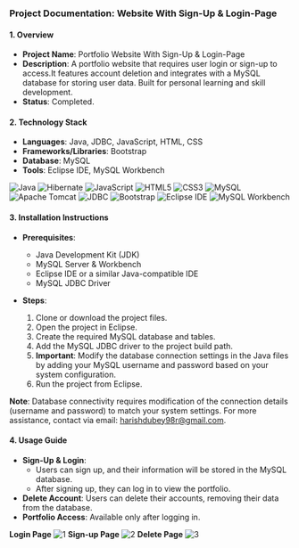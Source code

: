 ### Project Documentation: **Website With Sign-Up & Login-Page**

#### 1. **Overview**
   - **Project Name**: Portfolio Website With Sign-Up & Login-Page
   - **Description**: A portfolio website that requires user login or sign-up to access.It features account deletion and integrates with a MySQL database for storing user data.
                      Built for personal learning and skill development.
   - **Status**: Completed.

#### 2. **Technology Stack**
   - **Languages**: Java, JDBC, JavaScript, HTML, CSS
   - **Frameworks/Libraries**: Bootstrap
   - **Database**: MySQL
   - **Tools**: Eclipse IDE, MySQL Workbench

![Java](https://img.shields.io/badge/-Java-007396?style=flat-square&logo=java&logoColor=white)
![Hibernate](https://img.shields.io/badge/-Hibernate-4E1A25?style=flat-square&logo=hibernate&logoColor=white)
![JavaScript](https://img.shields.io/badge/-JavaScript-F7DF1E?style=flat-square&logo=javascript&logoColor=black)
![HTML5](https://img.shields.io/badge/-HTML5-E34F26?style=flat-square&logo=html5&logoColor=white)
![CSS3](https://img.shields.io/badge/-CSS3-1572B6?style=flat-square&logo=css3)
![MySQL](https://img.shields.io/badge/-MySQL-4479A1?style=flat-square&logo=mysql&logoColor=white)
![Apache Tomcat](https://img.shields.io/badge/-Apache%20Tomcat-F8DC75?style=flat-square&logo=apache-tomcat&logoColor=white)
![JDBC](https://img.shields.io/badge/-JDBC-007396?style=flat-square&logo=java&logoColor=white)
![Bootstrap](https://img.shields.io/badge/-Bootstrap-563D7C?style=flat-square&logo=bootstrap&logoColor=white)
![Eclipse IDE](https://img.shields.io/badge/-Eclipse%20IDE-2C2255?style=flat-square&logo=eclipse&logoColor=white)
![MySQL Workbench](https://img.shields.io/badge/-MySQL%20Workbench-4479A1?style=flat-square&logo=mysql&logoColor=white)

#### 3. **Installation Instructions**
   - **Prerequisites**: 
     - Java Development Kit (JDK)
     - MySQL Server & Workbench
     - Eclipse IDE or a similar Java-compatible IDE
     - MySQL JDBC Driver

   - **Steps**:
     1. Clone or download the project files.
     2. Open the project in Eclipse.
     3. Create the required MySQL database and tables.
     4. Add the MySQL JDBC driver to the project build path.
     5. **Important**: Modify the database connection settings in the Java files by adding your MySQL username and password based on your system configuration.
     6. Run the project from Eclipse.

   **Note**: Database connectivity requires modification of the connection details (username and password) to match your system settings. 
     For more assistance, contact via email: harishdubey98r@gmail.com.

#### 4. **Usage Guide**
   - **Sign-Up & Login**: 
     - Users can sign up, and their information will be stored in the MySQL database.
     - After signing up, they can log in to view the portfolio.
   - **Delete Account**: Users can delete their accounts, removing their data from the database.
   - **Portfolio Access**: Available only after logging in.

 **Login Page**
![1](https://github.com/user-attachments/assets/9e627756-5466-4b43-94c7-b26058802623)
 **Sign-up Page** 
![2](https://github.com/user-attachments/assets/720f89e7-136f-4483-afcc-17bd159c3352)
 **Delete Page**
![3](https://github.com/user-attachments/assets/cac8f64f-ec0c-437f-9336-a9b96a8113b8)
